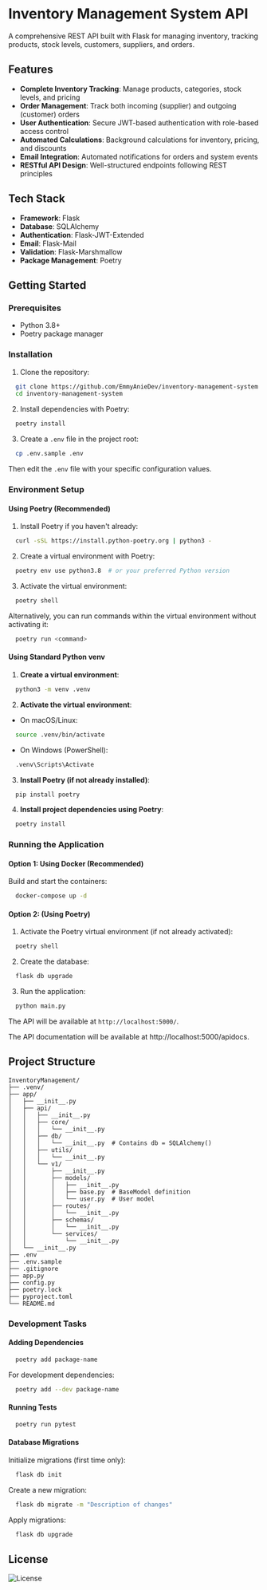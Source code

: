 # Inventory Management System API

A comprehensive REST API built with Flask for managing inventory, tracking products, stock levels, customers, suppliers, and orders.

## Features

- **Complete Inventory Tracking**: Manage products, categories, stock levels, and pricing
- **Order Management**: Track both incoming (supplier) and outgoing (customer) orders
- **User Authentication**: Secure JWT-based authentication with role-based access control
- **Automated Calculations**: Background calculations for inventory, pricing, and discounts
- **Email Integration**: Automated notifications for orders and system events
- **RESTful API Design**: Well-structured endpoints following REST principles

## Tech Stack

- **Framework**: Flask
- **Database**: SQLAlchemy
- **Authentication**: Flask-JWT-Extended
- **Email**: Flask-Mail
- **Validation**: Flask-Marshmallow
- **Package Management**: Poetry

## Getting Started

### Prerequisites

- Python 3.8+
- Poetry package manager

### Installation

1. Clone the repository:

```bash
  git clone https://github.com/EmmyAnieDev/inventory-management-system.git
  cd inventory-management-system
```

2. Install dependencies with Poetry:

```bash
  poetry install
```

3. Create a `.env` file in the project root:

```bash
  cp .env.sample .env
```

Then edit the `.env` file with your specific configuration values.

### Environment Setup

#### Using Poetry (Recommended)

1. Install Poetry if you haven't already:

```bash
  curl -sSL https://install.python-poetry.org | python3 -
```

2. Create a virtual environment with Poetry:

```bash
  poetry env use python3.8  # or your preferred Python version
```

3. Activate the virtual environment:

```bash
  poetry shell
```

Alternatively, you can run commands within the virtual environment without activating it:

```bash
  poetry run <command>
```

#### Using Standard Python venv

1. **Create a virtual environment**:  

```bash
  python3 -m venv .venv
```

2. **Activate the virtual environment**:  

- On macOS/Linux:  

```bash
  source .venv/bin/activate
```

- On Windows (PowerShell):  

```bash
  .venv\Scripts\Activate
```

3. **Install Poetry (if not already installed)**:

```bash
  pip install poetry
```

4. **Install project dependencies using Poetry**:  

```bash
  poetry install
```


### Running the Application

#### Option 1: Using Docker (Recommended)

Build and start the containers:

```bash
  docker-compose up -d
```

#### Option 2: (Using Poetry)

1. Activate the Poetry virtual environment (if not already activated):

```bash
  poetry shell
```

2. Create the database:

```bash
  flask db upgrade
```

3. Run the application:

```bash
  python main.py
```

The API will be available at `http://localhost:5000/`.

The API documentation will be available at http://localhost:5000/apidocs.

## Project Structure

```
InventoryManagement/
├── .venv/
├── app/
│   ├── __init__.py
│   ├── api/
│   │   ├── __init__.py
│   │   ├── core/
│   │   │   └── __init__.py
│   │   ├── db/
│   │   │   └── __init__.py  # Contains db = SQLAlchemy()
│   │   ├── utils/
│   │   │   └── __init__.py
│   │   └── v1/
│   │       ├── __init__.py
│   │       ├── models/
│   │       │   ├── __init__.py
│   │       │   ├── base.py  # BaseModel definition
│   │       │   └── user.py  # User model
│   │       ├── routes/
│   │       │   └── __init__.py
│   │       ├── schemas/
│   │       │   └── __init__.py
│   │       └── services/
│   │           └── __init__.py
│   └── __init__.py
├── .env
├── .env.sample
├── .gitignore
├── app.py
├── config.py
├── poetry.lock
├── pyproject.toml
└── README.md
```

### Development Tasks

#### Adding Dependencies

```bash
  poetry add package-name
```

For development dependencies:

```bash
  poetry add --dev package-name
```

#### Running Tests

```bash
  poetry run pytest
```

#### Database Migrations

Initialize migrations (first time only):

```bash
  flask db init
```

Create a new migration:

```bash
  flask db migrate -m "Description of changes"
```

Apply migrations:

```bash
  flask db upgrade
```

## License
![License](https://img.shields.io/badge/license-MIT-blue.svg)